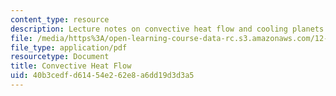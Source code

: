 ```yaml
---
content_type: resource
description: Lecture notes on convective heat flow and cooling planets.
file: /media/https%3A/open-learning-course-data-rc.s3.amazonaws.com/12-002-physics-and-chemistry-of-the-terrestrial-planets-fall-2008/40b3cedfd61454e262e8a6dd19d3d3a5_MIT12_002f08_lec17.pdf
file_type: application/pdf
resourcetype: Document
title: Convective Heat Flow
uid: 40b3cedf-d614-54e2-62e8-a6dd19d3d3a5
---
```

